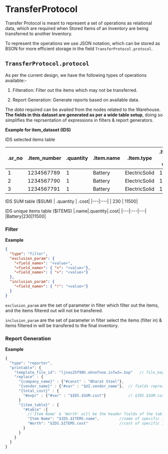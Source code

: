 # TransferProtocol

Transfer Protocol is meant to represent a set of operations as relational data, which are required when Stored Items of an Inventory are being transferred to another Inventory.

To represent the operations we use JSON notation, which can be stored as BSON for more efficient storage in the field `TransferProtocol.protocol`.

## `TransferProtocol.protocol`

As per the current design, we have the following types of operations available:-

1. Filteration: Filter out the items which may not be transferred.

2. Report Generation: Generate reports based on available data.

The *data* required can be availed from the nodes related to the Warehouse.
**The fields in this dataset are generated as per a wide table setup**, doing so simplifies the reprsentation of expressions in filters & report generators.

**Example for item_dataset (IDS)**

IDS selected items table

| .sr_no| .item_number| .quantity| .Item.name| .Item.type     | .Item.quantity (total in warehouse)| .Item.known_quantity| .Item.unknown_quantity| .Item.Cost_per_unit| .cost |
|---|:---|---|---|---|---|---|---|---|---|
| 1     | 1234567789  | 1        | Battery   | ElectricSolid  | 1000       | 999 | 1| 50| 50 |
| 2     | 1234567790  | 1        | Battery   | ElectricSolid  | 1000       | 999 | 1| 50| 50 |
| 3     | 1234567791  | 1        | Battery   | ElectricSolid  | 1000       | 999 | 1| 50| 50 |
 
IDS SUM table ($SUM)
| .quantity | .cost|
|---|:---|
| 230 | 11500|

IDS unique items table ($ITEMS)
|.name|.quantity|.cost|
|---|:---|---|
|Battery|230|11500|
 
### Filter

**Example**
```json
{
  "type": "filter",
  "exclusion_param": {
    "<field_name>": "<value>",
    "<field_name>": { "<": "<value>"},
    "<field_name>": { ">": "<value>"}
  },
  "inclusion_param": {
    "<field_name>": { "!": "<value>"}
  }
}
```

`exclusion_param` are the set of parameter in filter which filter out the items, and the items filtered out will not be transfered.

`inclusion_param` are the set of parameter in filter select the items (filter in) & items filtered in will be transfered to the final inventory.

### Report Generation

**Example**
```js
{
  "type": "reporter",
  "printable": {
    "template_file_id": "ljnas2hf98h.ohnofnoe.infw3=.Sop"   // file_key in TSG FileStore system this must be a .md file
    "replace" : {
      "{company_name}" : {"#const" : "Bharat Steel"},
      "{vendor_name}" : {"#var" : "$UI.vendor_name"},  // fields represent by $UI are manually added by the user
      "{total_cost}" : {
        "#expr" : {"#var" : "$IDS.$SUM.cost"}          // $IDS.$SUM.cost is sum of all items in the IDS table
      }
      "{item_table}" : {
        "#table" :{
          //'Item Name' & 'Worth' will be the header fields of the table
          "Item Name": "$IDS.$ITEMS.name",         //name of specific items
          "Worth": "$IDS.$ITEMS.cost"              //cost of specific items
        }
      }
    }
  }
}
```
